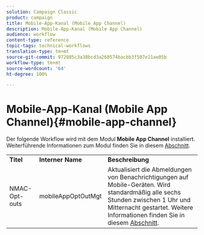 ```yaml
---
solution: Campaign Classic
product: campaign
title: Mobile-App-Kanal (Mobile App Channel)
description: Mobile-App-Kanal (Mobile App Channel)
audience: workflow
content-type: reference
topic-tags: technical-workflows
translation-type: tm+mt
source-git-commit: 972885c3a38bcd3a260574bacbb3f507e11ae05b
workflow-type: tm+mt
source-wordcount: '64'
ht-degree: 100%

---
```



# Mobile-App-Kanal (Mobile App Channel){#mobile-app-channel}

Der folgende Workflow wird mit dem Modul **Mobile App Channel** installiert. Weiterführende Informationen zum Modul finden Sie in diesem [Abschnitt](../../delivery/using/about-mobile-app-channel.md).

<table> 
 <tbody> 
  <tr> 
   <td> <strong>Titel</strong><br /> </td> 
   <td> <strong>Interner Name</strong><br /> </td> 
   <td> <strong>Beschreibung</strong><br /> </td> 
  </tr> 
  <tr> 
   <td> <span class="uicontrol">NMAC-Opt-outs</span> <br /> </td> 
   <td> <span class="uicontrol">mobileAppOptOutMgt</span> <br /> </td> 
   <td> Aktualisiert die Abmeldungen von Benachrichtigungen auf Mobile-Geräten. Wird standardmäßig alle sechs Stunden zwischen 1 Uhr und Mitternacht gestartet. Weitere Informationen finden Sie in diesem <a href="../../delivery/using/understanding-quarantine-management.md#push-notification-quarantines">Abschnitt</a>.<br /> </td> 
  </tr> 
 </tbody> 
</table>

